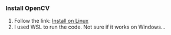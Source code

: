 ### Install OpenCV
1. Follow the link: [Install on Linux](https://docs.opencv.org/4.x/d7/d9f/tutorial_linux_install.html)
2. I used WSL to run the code. Not sure if it works on Windows...
